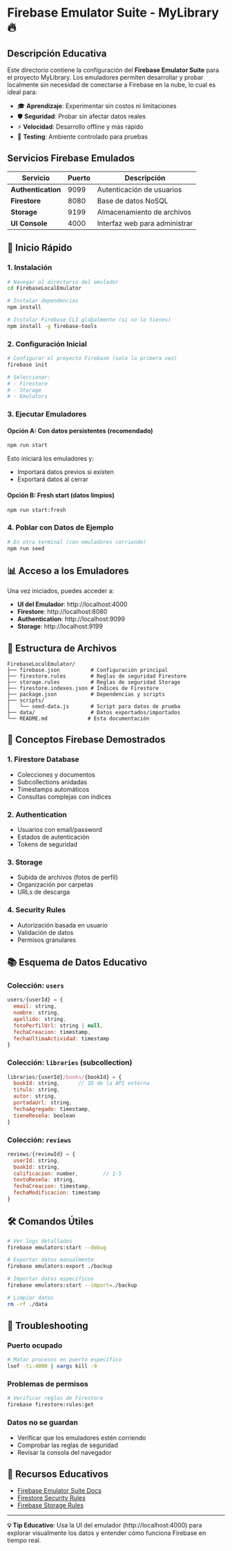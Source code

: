 # Firebase Emulator Suite - MyLibrary 🔥

## Descripción Educativa
Este directorio contiene la configuración del **Firebase Emulator Suite** para el proyecto MyLibrary. Los emuladores permiten desarrollar y probar localmente sin necesidad de conectarse a Firebase en la nube, lo cual es ideal para:

- 🎓 **Aprendizaje**: Experimentar sin costos ni limitaciones
- 🛡️ **Seguridad**: Probar sin afectar datos reales
- ⚡ **Velocidad**: Desarrollo offline y más rápido
- 🧪 **Testing**: Ambiente controlado para pruebas

## Servicios Firebase Emulados

| Servicio | Puerto | Descripción |
|----------|--------|-------------|
| **Authentication** | 9099 | Autenticación de usuarios |
| **Firestore** | 8080 | Base de datos NoSQL |
| **Storage** | 9199 | Almacenamiento de archivos |
| **UI Console** | 4000 | Interfaz web para administrar |

## 🚀 Inicio Rápido

### 1. Instalación
```bash
# Navegar al directorio del emulador
cd FirebaseLocalEmulator

# Instalar dependencias
npm install

# Instalar Firebase CLI globalmente (si no lo tienes)
npm install -g firebase-tools
```

### 2. Configuración Inicial
```bash
# Configurar el proyecto Firebase (solo la primera vez)
firebase init

# Seleccionar:
# - Firestore
# - Storage
# - Emulators
```

### 3. Ejecutar Emuladores

#### Opción A: Con datos persistentes (recomendado)
```bash
npm run start
```
Esto iniciará los emuladores y:
- Importará datos previos si existen
- Exportará datos al cerrar

#### Opción B: Fresh start (datos limpios)
```bash
npm run start:fresh
```

### 4. Poblar con Datos de Ejemplo
```bash
# En otra terminal (con emuladores corriendo)
npm run seed
```

## 📊 Acceso a los Emuladores

Una vez iniciados, puedes acceder a:

- **UI del Emulador**: http://localhost:4000
- **Firestore**: http://localhost:8080
- **Authentication**: http://localhost:9099
- **Storage**: http://localhost:9199

## 📁 Estructura de Archivos

```
FirebaseLocalEmulator/
├── firebase.json          # Configuración principal
├── firestore.rules        # Reglas de seguridad Firestore
├── storage.rules          # Reglas de seguridad Storage
├── firestore.indexes.json # Índices de Firestore
├── package.json           # Dependencias y scripts
├── scripts/
│   └── seed-data.js       # Script para datos de prueba
├── data/                  # Datos exportados/importados
└── README.md             # Esta documentación
```

## 🎯 Conceptos Firebase Demostrados

### 1. **Firestore Database**
- Colecciones y documentos
- Subcollections anidadas
- Timestamps automáticos
- Consultas complejas con índices

### 2. **Authentication**
- Usuarios con email/password
- Estados de autenticación
- Tokens de seguridad

### 3. **Storage**
- Subida de archivos (fotos de perfil)
- Organización por carpetas
- URLs de descarga

### 4. **Security Rules**
- Autorización basada en usuario
- Validación de datos
- Permisos granulares

## 📚 Esquema de Datos Educativo

### Colección: `users`
```javascript
users/{userId} = {
  email: string,
  nombre: string,
  apellido: string,
  fotoPerfilUrl: string | null,
  fechaCreacion: timestamp,
  fechaUltimaActividad: timestamp
}
```

### Colección: `libraries` (subcollection)
```javascript
libraries/{userId}/books/{bookId} = {
  bookId: string,      // ID de la API externa
  titulo: string,
  autor: string,
  portadaUrl: string,
  fechaAgregado: timestamp,
  tieneReseña: boolean
}
```

### Colección: `reviews`
```javascript
reviews/{reviewId} = {
  userId: string,
  bookId: string,
  calificacion: number,        // 1-5
  textoReseña: string,
  fechaCreacion: timestamp,
  fechaModificacion: timestamp
}
```

## 🛠️ Comandos Útiles

```bash
# Ver logs detallados
firebase emulators:start --debug

# Exportar datos manualmente
firebase emulators:export ./backup

# Importar datos específicos
firebase emulators:start --import=./backup

# Limpiar datos
rm -rf ./data
```

## 🐛 Troubleshooting

### Puerto ocupado
```bash
# Matar procesos en puerto específico
lsof -ti:4000 | xargs kill -9
```

### Problemas de permisos
```bash
# Verificar reglas de Firestore
firebase firestore:rules:get
```

### Datos no se guardan
- Verificar que los emuladores estén corriendo
- Comprobar las reglas de seguridad
- Revisar la consola del navegador

## 📖 Recursos Educativos

- [Firebase Emulator Suite Docs](https://firebase.google.com/docs/emulator-suite)
- [Firestore Security Rules](https://firebase.google.com/docs/firestore/security/get-started)
- [Firebase Storage Rules](https://firebase.google.com/docs/storage/security)

---

**💡 Tip Educativo**: Usa la UI del emulador (http://localhost:4000) para explorar visualmente los datos y entender cómo funciona Firebase en tiempo real.
